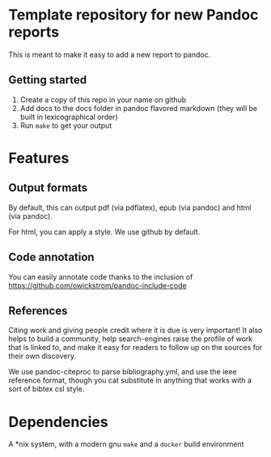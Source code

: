 # Template repository for new Pandoc reports

This is meant to make it easy to add a new report to pandoc.

## Getting started

1. Create a copy of this repo in your name on github
1. Add docs to the docs folder in pandoc flavored markdown (they will be built in lexicographical order)
1. Run `make` to get your output

# Features

## Output formats

By default, this can output pdf (via pdflatex), epub (via pandoc) and html (via pandoc).

For html, you can apply a style. We use github by default.

## Code annotation

You can easily annotate code thanks to the inclusion of https://github.com/owickstrom/pandoc-include-code

## References

Citing work and giving people credit where it is due is very important! It also helps to build a community, help search-engines raise the profile of work that is linked to, and make it easy for readers to follow up on the sources for their own discovery.

We use pandoc-citeproc to parse bibliography.yml, and use the ieee reference format, though you cat substitute in anything that works with a sort of bibtex csl style.

# Dependencies

A \*nix system, with a modern gnu `make` and a `docker` build environment
